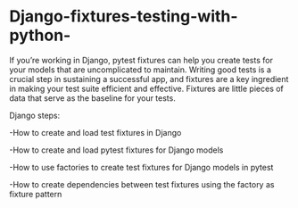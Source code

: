 # Django-fixtures-testing-with-python-
If you’re working in Django, pytest fixtures can help you create tests for your models that are uncomplicated to maintain. Writing good tests is a crucial step in sustaining a successful app, and fixtures are a key ingredient in making your test suite efficient and effective. Fixtures are little pieces of data that serve as the baseline for your tests.

Django steps: 

-How to create and load test fixtures in Django 

-How to create and load pytest fixtures for Django models 

-How to use factories to create test fixtures for Django models in pytest 

-How to create dependencies between test fixtures using the factory as fixture pattern
